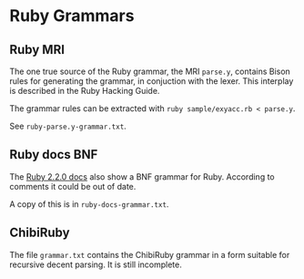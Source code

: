# Ruby Grammars

## Ruby MRI

The one true source of the Ruby grammar, the MRI `parse.y`, contains Bison rules for generating the grammar, in conjuction with the lexer. This interplay is described in the Ruby Hacking Guide.

The grammar rules can be extracted with `ruby sample/exyacc.rb < parse.y`.

See `ruby-parse.y-grammar.txt`.

## Ruby docs BNF

The [Ruby 2.2.0 docs](http://docs.ruby-lang.org/ja/2.2.0/doc/spec=2fbnf.html) also show a BNF grammar for Ruby. According to comments it could be out of date.

A copy of this is in `ruby-docs-grammar.txt`.

## ChibiRuby

The file `grammar.txt` contains the ChibiRuby grammar in a form suitable for recursive decent parsing. It is still incomplete.
